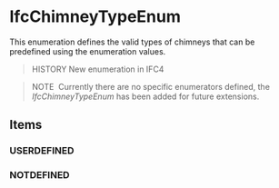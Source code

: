# IfcChimneyTypeEnum

This enumeration defines the valid types of chimneys that can be predefined using the enumeration values.

> HISTORY New enumeration in IFC4

> NOTE  Currently there are no specific enumerators defined, the _IfcChimneyTypeEnum_ has been added for future extensions.

## Items

### USERDEFINED


### NOTDEFINED

